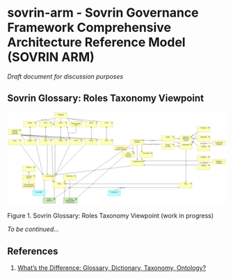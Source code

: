 # sovrin-arm - Sovrin Governance Framework Comprehensive Architecture Reference Model (SOVRIN ARM)

_Draft document for discussion purposes_


## Sovrin Glossary: Roles Taxonomy Viewpoint

![HBB-Sovrin-Glossary-Roles-Viewpoint](images/HBB-Sovrin-Glossary-Roles-Viewpoint.png)

Figure 1. Sovrin Glossary: Roles Taxonomy Viewpoint (work in progress)

_To be continued..._

## References

1. [What’s the Difference: Glossary, Dictionary, Taxonomy, Ontology?](https://thedatamaven.net/2017/04/whats-the-difference-glossary-dictionary-taxonomy-ontology/)